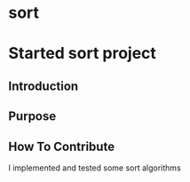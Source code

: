 # sort
# Started sort project

## Introduction

## Purpose 

## How To Contribute
I implemented and tested some sort algorithms
